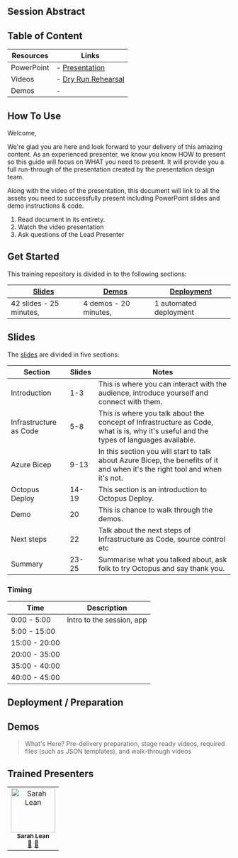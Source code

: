 ## Session Abstract




## Table of Content

| Resources          | Links                            |
|-------------------|----------------------------------|
| PowerPoint        | - [Presentation]() |
| Videos            | - [Dry Run Rehearsal]() <br/>
| Demos             | - 

## How To Use

Welcome,

We're glad you are here and look forward to your delivery of this amazing content. As an experienced presenter, we know you know HOW to present so this guide will focus on WHAT you need to present. It will provide you a full run-through of the presentation created by the presentation design team. 

Along with the video of the presentation, this document will link to all the assets you need to successfully present including PowerPoint slides and demo instructions &
code.

1.  Read document in its entirety.
2.  Watch the video presentation
3.  Ask questions of the Lead Presenter


## Get Started

This training repository is divided in to the following sections:

| [Slides](#slides) | [Demos](demos/README.md) | [Deployment](deployment/README.md) | 
|-------------------|---------------------------|--------------------------------------
| 42 slides - 25 minutes, | 4 demos - 20 minutes, | 1 automated deployment



## Slides

The [slides](presentations.md) are divided in five sections:

 Section                    | Slides           | Notes
----------------------------|---------------   |------
Introduction                | 1-3              | This is where you can interact with the audience, introduce yourself and connect with them. 
Infrastructure as Code          | 5-8            |  This is where you talk about the concept of Infrastructure as Code, what is is, why it's useful and the types of languages available. 
Azure Bicep         | 9-13   | In this section you will start to talk about Azure Bicep, the benefits of it and when it's the right tool and when it's not. 
Octopus Deploy      | 14-19 | This section is an introduction to Octopus Deploy. 
Demo                    | 20      | This is chance to walk through the demos. 
Next steps                    | 22  | Talk about the next steps of Infrastructure as Code, source control etc
Summary                    | 23-25      | Summarise what you talked about, ask folk to try Octopus and say thank you. 

### Timing

| Time        | Description 
--------------|-------------
0:00 - 5:00   | Intro to the session, app 
5:00 - 15:00  | 
15:00 - 20:00 | 
20:00 - 35:00 | 
35:00 - 40:00 | 
40:00 - 45:00 | 

## Deployment / Preparation




## Demos

> What's Here? Pre-delivery preparation, stage ready videos, required files (such as JSON templates), and walk-through videos



## Trained Presenters

<!-- ALL-CONTRIBUTORS-LIST:START - Do not remove or modify this section -->

<table>
<tr>
    <td align="center"><a href="https://www.techielass.com/">
        <img src="https://avatars.githubusercontent.com/u/13692824?v=4" width="100px;" alt="Sarah Lean"/><br />
        <sub><b>Sarah Lean</b></sub></a><br />
            <a href="" title="talk">📢</a>
            <a href="" title="Documentation">📖</a> 
    </td>
</tr></table>

<!-- ALL-CONTRIBUTORS-LIST:END -->